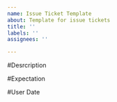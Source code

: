 ```yaml
---
name: Issue Ticket Template
about: Template for issue tickets
title: ''
labels: ''
assignees: ''

---
```


#Desrcription


#Expectation


#User Date
